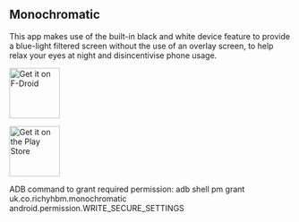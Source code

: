 Monochromatic
-------------

This app makes use of the built-in black and white device feature to provide a blue-light filtered screen without
the use of an overlay screen, to help relax your eyes at night and disincentivise phone usage.

[<img src="https://f-droid.org/badge/get-it-on.png"
     alt="Get it on F-Droid"
     height="90">](https://f-droid.org/packages/uk.co.richyhbm.monochromatic/)

[<img src="https://play.google.com/intl/en_gb/badges/images/generic/en_badge_web_generic.png"
     alt="Get it on the Play Store"
     height="90">](https://play.google.com/store/apps/details?id=uk.co.richyhbm.monochromatic)

ADB command to grant required permission: adb shell pm grant uk.co.richyhbm.monochromatic android.permission.WRITE_SECURE_SETTINGS
